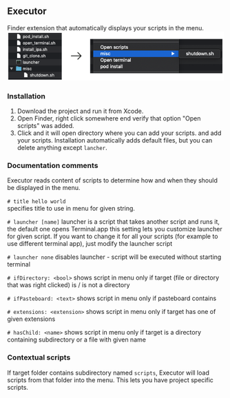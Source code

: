 ## Executor

Finder extension that automatically displays your scripts in the menu.
![](img.png)

### Installation

1. Download the project and run it from Xcode. 
2. Open Finder, right click somewhere end verify that option "Open scripts" was added.
3. Click and it will open directory where you can add your scripts. and add your scripts. Installation automatically adds default files, but you can delete anything except `lancher`.

### Documentation comments

Executor reads content of scripts to determine how and when they should be displayed in the menu.

`# title hello world`  
specifies title to use in menu for given string. 

`# launcher [name]` 
launcher is a script that takes another script and runs it, the default one opens Terminal.app
this setting lets you customize launcher for given script. If you want to change it for all your scripts (for example to use different terminal app), just modify the launcher script

`# launcher none` 
disables launcher - script will be executed without starting terminal

`# ifDirectory: <bool>`
shows script in menu only if target (file or directory that was right clicked) is / is not a directory

`# ifPasteboard: <text>`
shows script in menu only if pasteboard contains <text>

`# extensions: <extension>`
shows script in menu only if target has one of given extensions

`# hasChild: <name>`
shows script in menu only if target is a directory containing subdirectory or a file with given name

### Contextual scripts
If target folder contains subdirectory named `scripts`, Executor will load scripts from that folder into the menu. This lets you have project specific scripts.
